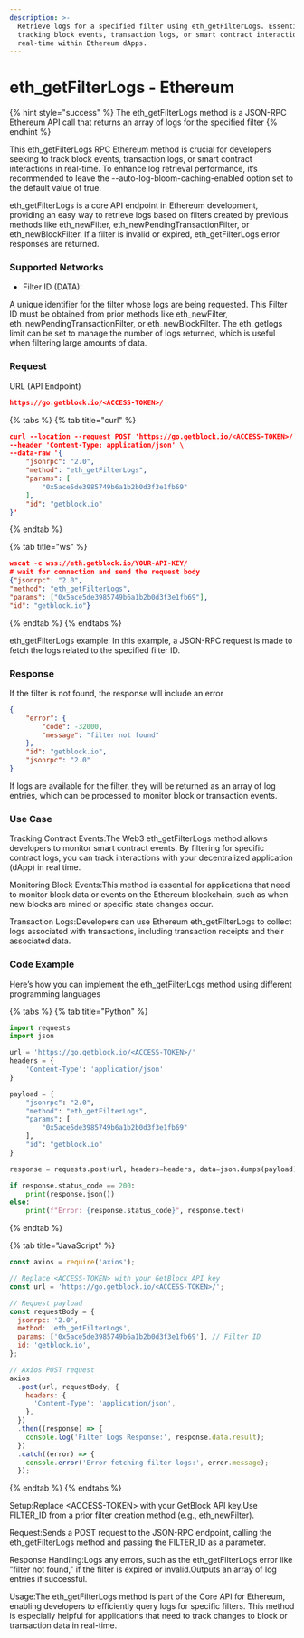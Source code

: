 ```yaml
---
description: >-
  Retrieve logs for a specified filter using eth_getFilterLogs. Essential for
  tracking block events, transaction logs, or smart contract interactions in
  real-time within Ethereum dApps.
---
```


# eth\_getFilterLogs - Ethereum

{% hint style="success" %}
The eth\_getFilterLogs method is a JSON-RPC Ethereum API call that returns an array of logs for the specified filter
{% endhint %}

This eth\_getFilterLogs RPC Ethereum method is crucial for developers seeking to track block events, transaction logs, or smart contract interactions in real-time. To enhance log retrieval performance, it’s recommended to leave the --auto-log-bloom-caching-enabled option set to the default value of true.

eth\_getFilterLogs is a core API endpoint in Ethereum development, providing an easy way to retrieve logs based on filters created by previous methods like eth\_newFilter, eth\_newPendingTransactionFilter, or eth\_newBlockFilter. If a filter is invalid or expired, eth\_getFilterLogs error responses are returned.

### Supported Networks

* Filter ID (DATA):

A unique identifier for the filter whose logs are being requested. This Filter ID must be obtained from prior methods like eth\_newFilter, eth\_newPendingTransactionFilter, or eth\_newBlockFilter. The eth\_getlogs limit can be set to manage the number of logs returned, which is useful when filtering large amounts of data.

### Request

URL (API Endpoint)

```json
https://go.getblock.io/<ACCESS-TOKEN>/
```

{% tabs %}
{% tab title="curl" %}
```json
curl --location --request POST 'https://go.getblock.io/<ACCESS-TOKEN>/' \  
--header 'Content-Type: application/json' \  
--data-raw '{  
    "jsonrpc": "2.0",  
    "method": "eth_getFilterLogs",  
    "params": [  
        "0x5ace5de3985749b6a1b2b0d3f3e1fb69"  
    ],  
    "id": "getblock.io"  
}'  
```
{% endtab %}

{% tab title="ws" %}
```json
wscat -c wss://eth.getblock.io/YOUR-API-KEY/ 
# wait for connection and send the request body 
{"jsonrpc": "2.0",
"method": "eth_getFilterLogs",
"params": ["0x5ace5de3985749b6a1b2b0d3f3e1fb69"],
"id": "getblock.io"}
```
{% endtab %}
{% endtabs %}

eth\_getFilterLogs example: In this example, a JSON-RPC request is made to fetch the logs related to the specified filter ID.

### Response

If the filter is not found, the response will include an error

```json
{  
    "error": {  
        "code": -32000,  
        "message": "filter not found"  
    },  
    "id": "getblock.io",  
    "jsonrpc": "2.0"  
} 
```

If logs are available for the filter, they will be returned as an array of log entries, which can be processed to monitor block or transaction events.

### Use Case

Tracking Contract Events:The Web3 eth\_getFilterLogs method allows developers to monitor smart contract events. By filtering for specific contract logs, you can track interactions with your decentralized application (dApp) in real time.

Monitoring Block Events:This method is essential for applications that need to monitor block data or events on the Ethereum blockchain, such as when new blocks are mined or specific state changes occur.

Transaction Logs:Developers can use Ethereum eth\_getFilterLogs to collect logs associated with transactions, including transaction receipts and their associated data.

### Code Example

Here’s how you can implement the eth\_getFilterLogs method using different programming languages

{% tabs %}
{% tab title="Python" %}
```python
import requests
import json

url = 'https://go.getblock.io/<ACCESS-TOKEN>/'
headers = {
    'Content-Type': 'application/json'
}

payload = {
    "jsonrpc": "2.0",
    "method": "eth_getFilterLogs",
    "params": [
        "0x5ace5de3985749b6a1b2b0d3f3e1fb69"
    ],
    "id": "getblock.io"
}

response = requests.post(url, headers=headers, data=json.dumps(payload))

if response.status_code == 200:
    print(response.json())
else:
    print(f"Error: {response.status_code}", response.text)
```
{% endtab %}

{% tab title="JavaScript" %}
```javascript
const axios = require('axios');

// Replace <ACCESS-TOKEN> with your GetBlock API key
const url = 'https://go.getblock.io/<ACCESS-TOKEN>/';

// Request payload
const requestBody = {
  jsonrpc: '2.0',
  method: 'eth_getFilterLogs',
  params: ['0x5ace5de3985749b6a1b2b0d3f3e1fb69'], // Filter ID
  id: 'getblock.io',
};

// Axios POST request
axios
  .post(url, requestBody, {
    headers: {
      'Content-Type': 'application/json',
    },
  })
  .then((response) => {
    console.log('Filter Logs Response:', response.data.result);
  })
  .catch((error) => {
    console.error('Error fetching filter logs:', error.message);
  });
```
{% endtab %}
{% endtabs %}

Setup:Replace \<ACCESS-TOKEN> with your GetBlock API key.Use FILTER\_ID from a prior filter creation method (e.g., eth\_newFilter).

Request:Sends a POST request to the JSON-RPC endpoint, calling the eth\_getFilterLogs method and passing the FILTER\_ID as a parameter.

Response Handling:Logs any errors, such as the eth\_getFilterLogs error like "filter not found," if the filter is expired or invalid.Outputs an array of log entries if successful.

Usage:The eth\_getFilterLogs method is part of the Core API for Ethereum, enabling developers to efficiently query logs for specific filters. This method is especially helpful for applications that need to track changes to block or transaction data in real-time.
